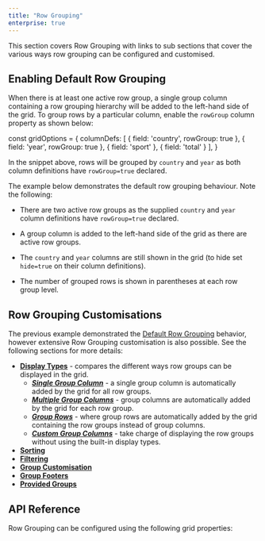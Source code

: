 ```yaml
---
title: "Row Grouping"
enterprise: true
---
```


This section covers Row Grouping with links to sub sections that cover the various ways row grouping can be configured and customised.

<image-caption src="grouping/resources/row-grouping.gif" alt="Row Grouping" ></image-caption>

## Enabling Default Row Grouping

When there is at least one active row group, a single group column containing a row grouping hierarchy will be added to
the left-hand side of the grid. To group rows by a particular column, enable the `rowGroup` column property as shown below:

<snippet>
const gridOptions = {
    columnDefs: [
        { field: 'country', rowGroup: true },
        { field: 'year', rowGroup: true },
        { field: 'sport' },
        { field: 'total' }
    ],
}
</snippet>

In the snippet above, rows will be grouped by `country` and `year` as both column definitions have `rowGroup=true` declared.

The example below demonstrates the default row grouping behaviour. Note the following:

- There are two active row groups as the supplied `country` and `year` column definitions have `rowGroup=true` declared.

- A group column is added to the left-hand side of the grid as there are active row groups.

- The `country` and `year` columns are still shown in the grid (to hide set `hide=true` on their column definitions).

- The number of grouped rows is shown in parentheses at each row group level.

<grid-example title='Default Row Grouping' name='default-row-grouping' type='generated' options='{ "enterprise": true, "exampleHeight": 540, "modules": ["clientside", "rowgrouping"] }'></grid-example>

## Row Grouping Customisations

The previous example demonstrated the [Default Row Grouping](../grouping/#example-default-row-grouping) behavior, 
however extensive Row Grouping customisation is also possible. See the following sections for more details: 

- **[Display Types](../grouping-display-types/)** - compares the different ways row groups can be displayed in the grid.
    - ***[Single Group Column](../grouping-single-group-column/)*** - a single group column is automatically added by the grid for all row groups.
    - ***[Multiple Group Columns](../grouping-multiple-group-columns/)*** - group columns are automatically added by the grid for each row group.
    - ***[Group Rows](../grouping-group-rows/)*** - where group rows are automatically added by the grid containing the row groups instead of group columns.
    - ***[Custom Group Columns](../grouping-custom-group-columns/)*** - take charge of displaying the row groups without using the built-in display types.
- **[Sorting](../grouping-sorting/)**
- **[Filtering](../grouping-filtering/)**
- **[Group Customisation](../grouping-customisation/)**
- **[Group Footers](../grouping-footers/)**
- **[Provided Groups](../grouping-provided-groups/)**

## API Reference

Row Grouping can be configured using the following grid properties:

<api-documentation source='grid-properties/properties.json' section="rowGrouping"></api-documentation>